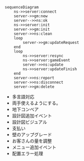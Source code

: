 ```mermaid
sequenceDiagram
    ns->>server:connect
    server->>gm:new
    server-->>ns:ok
    ns->>server:init
    server->>gm:init
    server->>ns:clean
    loop
        server->>gm:updateRequest
    end
    loop
        ns->>server:resync
        ns->>server:gameEvent
        server->>ns:update
        ns->>server:updateFinish
    end
    server->>ns:report
    server->>ns:disconnect
    server->>gm:delete

```

- 多言語対応
- 両手使えるようにする。
- 地下コンベア
- 設計図追加イベント
- 設計図ビジュアル
- 支払い
- 壁のアップグレード
- お客さんの量を調整
- メニュー追加イベント
- 配置エラー処理
